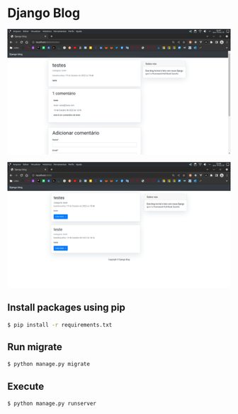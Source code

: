 # Django Blog

![screenshot](.github/images/Screenshot_20221019_184758.png)

![screenshot](.github/images/Screenshot_20221019_184812.png)


## Install packages using pip
```sh
$ pip install -r requirements.txt
```

## Run migrate
```sh
$ python manage.py migrate
```

## Execute

```sh
$ python manage.py runserver
```
